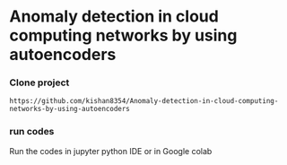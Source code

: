 # Anomaly detection in cloud computing networks by using autoencoders

### Clone project
```
https://github.com/kishan8354/Anomaly-detection-in-cloud-computing-networks-by-using-autoencoders
```

### run codes
Run the codes in jupyter python IDE or in Google colab

